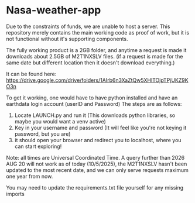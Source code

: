 # Nasa-weather-app

Due to the constraints of funds, we are unable to host a server. This repository merely contains the main working code as proof of work, but it is not functional without it's supporting components. 

The fully working product is a 2GB folder, and anytime a request is made it downloads about 2.5GB of M2T1NXSLV files. (if a request is made for the same date but different location then it doesn't download everything.) 

It can be found here: https://drive.google.com/drive/folders/1AIrb6n3XaZtQw5XHlTOjpTPjUKZ9KO3n

To get it working, one would have to have python installed and have an earthdata login account (userID and Password)
The steps are as follows: 

1) Locate LAUNCH.py and run it (This downloads python libraries, so maybe you would want a venv active)
2) Key in your username and password (It will feel like you're not keying it password, but you are)
3) it should open your browser and redirect you to localhost, where you can start exploring!

Note: all times are Universal Coordinated Time. A query further than 2026 AUG 20 will not work as of today (10/5/2025), the M2T1NXSLV hasn't been updated to the most recent date, and we can only serve requests maximum one year from now. 

You may need to update the requirements.txt file yourself for any missing imports 
